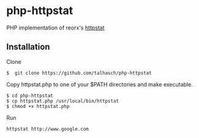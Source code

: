 # php-httpstat

PHP implementation of reorx's [httpstat](https://github.com/reorx/httpstat)

## Installation

Clone 

```
$  git clone https://github.com/talhasch/php-httpstat 
```

Copy httpstat.php to one of your $PATH directories and make executable.

``` 
$ cd php-httpstat 
$ cp httpstat.php /usr/local/bin/httpstat
$ chmod +x httpstat.php
```

Run

```
httpstat http://www.google.com
```